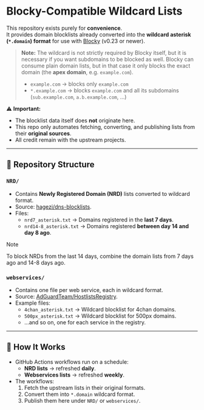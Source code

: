 # Blocky-Compatible Wildcard Lists

This repository exists purely for **convenience**.  
It provides domain blocklists already converted into the **wildcard asterisk (`*.domain`) format** for use with [Blocky](https://github.com/0xERR0R/blocky) (v0.23 or newer).

> **Note:** The wildcard is not strictly required by Blocky itself, but it is necessary if you want subdomains to be blocked as well. Blocky can consume plain domain lists, but in that case it only blocks the exact domain (the **apex domain**, e.g. `example.com`).
>
> - `example.com` → blocks only `example.com`  
> - `*.example.com` → blocks `example.com` and all its subdomains (`sub.example.com`, `a.b.example.com`, …)


⚠️ **Important:**  
- The blocklist data itself does **not** originate here.  
- This repo only automates fetching, converting, and publishing lists from their **original sources**.  
- All credit remain with the upstream projects.

---

## 📂 Repository Structure

### `NRD/`
- Contains **Newly Registered Domain (NRD)** lists converted to wildcard format.  
- Source: [hagezi/dns-blocklists](https://github.com/hagezi/dns-blocklists).  
- Files:  
  - `nrd7_asterisk.txt` → Domains registered in the **last 7 days**.  
  - `nrd14-8_asterisk.txt` → Domains registered **between day 14 and day 8 ago**.

>[!NOTE]
>To block NRDs from the last 14 days, combine the domain lists from 7 days ago and 14-8 days ago. 
         
### `webservices/`
- Contains one file per web service, each in wildcard format.  
- Source: [AdGuardTeam/HostlistsRegistry](https://github.com/AdguardTeam/HostlistsRegistry).  
- Example files:  
  - `4chan_asterisk.txt` → Wildcard blocklist for 4chan domains.  
  - `500px_asterisk.txt` → Wildcard blocklist for 500px domains.  
  - …and so on, one for each service in the registry.  

---

## 🔄 How It Works

- GitHub Actions workflows run on a schedule:  
  - **NRD lists** → refreshed **daily**.  
  - **Webservices lists** → refreshed **weekly**.  
- The workflows:  
  1. Fetch the upstream lists in their original formats.  
  2. Convert them into `*.domain` wildcard format.  
  3. Publish them here under `NRD/` or `webservices/`.  

